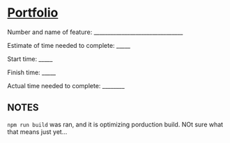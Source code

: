 # [Portfolio](rangel-portfolio.netlify.app)

Number and name of feature: ________________________________

Estimate of time needed to complete: _____

Start time: _____

Finish time: _____

Actual time needed to complete: ________

## NOTES

`npm run build` was ran, and it is optimizing porduction build. NOt sure what that means just yet...
